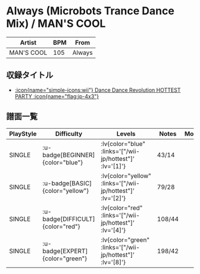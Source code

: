 # Always (Microbots Trance Dance Mix) / MAN'S COOL

|Artist|BPM|From|
|------|---|----|
|MAN'S COOL|105|Always|

## 収録タイトル

- [ :icon{name="simple-icons:wii"} Dance Dance Revolution HOTTEST PARTY :icon{name="flag:jp-4x3"} ](/wii-jp/hottest)

## 譜面一覧

|PlayStyle|Difficulty|Levels|Notes|Movie|
|---------|----------|------|-----|-----|
|SINGLE| :u-badge[BEGINNER]{color="blue"} | :lv{color="blue" :links='["/wii-jp/hottest"]' :lv='[1]'} |43/14||
|SINGLE| :u-badge[BASIC]{color="yellow"} | :lv{color="yellow" :links='["/wii-jp/hottest"]' :lv='[2]'} |79/28||
|SINGLE| :u-badge[DIFFICULT]{color="red"} | :lv{color="red" :links='["/wii-jp/hottest"]' :lv='[4]'} |108/44||
|SINGLE| :u-badge[EXPERT]{color="green"} | :lv{color="green" :links='["/wii-jp/hottest"]' :lv='[8]'} |198/42||
